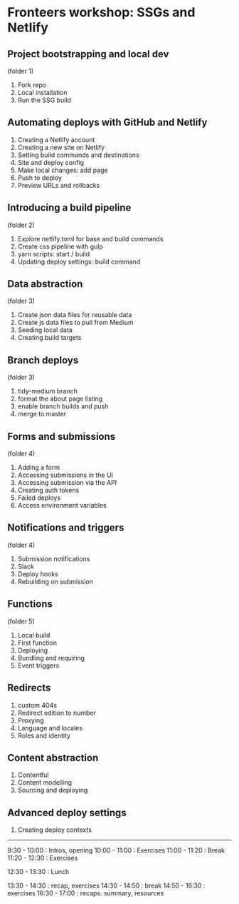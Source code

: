 # Fronteers workshop: SSGs and Netlify

## Project bootstrapping and local dev
(folder 1)

1. Fork repo
1. Local installation
1. Run the SSG build

## Automating deploys with GitHub and Netlify

1. Creating a Netlify account
1. Creating a new site on Netlify
1. Setting build commands and destinations
1. Site and deploy config
1. Make local changes: add page
1. Push to deploy
1. Preview URLs and rollbacks


## Introducing a build pipeline
(folder 2)

1. Explore netlify.toml for base and build commands
1. Create css pipeline with gulp
1. yarn scripts: start / build
1. Updating deploy settings: build command



## Data abstraction
(folder 3)

1. Create json data files for reusable data
1. Create js data files to pull from Medium
1. Seeding local data
1. Creating build targets


## Branch deploys
(folder 3)

1. tidy-medium branch
1. format the about page listing
1. enable branch builds and push
1. merge to master


## Forms and submissions
(folder 4)

1. Adding a form
1. Accessing submissions in the UI
1. Accessing submission via the API
  1. Creating auth tokens
  1. Failed deploys
  1. Access environment variables


## Notifications and triggers
(folder 4)

1. Submission notifications
1. Slack
1. Deploy hooks
1. Rebuilding on submission


## Functions
(folder 5)

1. Local build
1. First function
1. Deploying
1. Bundling and requiring
1. Event triggers


## Redirects

1. custom 404s
1. Redirect edition to number
1. Proxying
1. Language and locales
1. Roles and identity





## Content abstraction

1. Contentful
1. Content modelling
1. Sourcing and deploying








## Advanced deploy settings
1. Creating deploy contexts




---

9:30 - 10:00 : Intros, opening
10:00 - 11:00 : Exercises
11:00 - 11:20 : Break
11:20 - 12:30 : Exercises

12:30 - 13:30 : Lunch

13:30 - 14:30 : recap, exercises
14:30 - 14:50 : break
14:50 - 16:30 : exercises
16:30 - 17:00 : recaps. summary, resources


